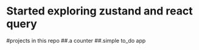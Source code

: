 # Started exploring zustand and react query

#projects in this repo
  ##.a counter
  ##.simple to_do app

